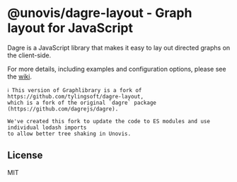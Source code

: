# @unovis/dagre-layout - Graph layout for JavaScript

Dagre is a JavaScript library that makes it easy to lay out directed graphs on the client-side.

For more details, including examples and configuration options, please see the [wiki](https://github.com/dagrejs/dagre/wiki).

    ℹ️ This version of Graphlibrary is a fork of https://github.com/tylingsoft/dagre-layout,
    which is a fork of the original `dagre` package (https://github.com/dagrejs/dagre).

    We've created this fork to update the code to ES modules and use individual lodash imports
    to allow better tree shaking in Unovis.

## License
MIT

